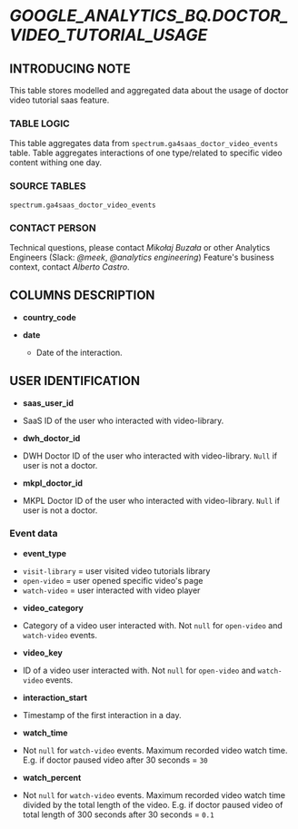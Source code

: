 # *GOOGLE_ANALYTICS_BQ.DOCTOR_VIDEO_TUTORIAL_USAGE*

## INTRODUCING NOTE

This table stores modelled and aggregated data about the usage of doctor video tutorial saas feature.

### TABLE LOGIC

This table aggregates data from `spectrum.ga4saas_doctor_video_events` table.
Table aggregates interactions of one type/related to specific video content withing one day.

### SOURCE TABLES

`spectrum.ga4saas_doctor_video_events`


### CONTACT PERSON

Technical questions, please contact *Mikołaj Buzała* or other Analytics Engineers (Slack: *@meek*, *@analytics engineering*)
Feature's business context, contact *Alberto Castro*.

## COLUMNS DESCRIPTION

* **country_code**

* **date**
  - Date of the interaction.

## USER IDENTIFICATION

* **saas_user_id**

 - SaaS ID of the user who interacted with video-library.

* **dwh_doctor_id**

 - DWH Doctor ID of the user who interacted with video-library. `Null` if user is not a doctor.

* **mkpl_doctor_id**

 - MKPL Doctor ID of the user who interacted with video-library. `Null` if user is not a doctor.


### Event data

* **event_type**

- `visit-library` = user visited video tutorials library
- `open-video` = user opened specific video's page
- `watch-video` = user interacted with video player

* **video_category**

- Category of a video user interacted with. Not `null` for `open-video` and `watch-video` events.

* **video_key**

- ID of a video user interacted with. Not `null` for `open-video` and `watch-video` events.

* **interaction_start**

- Timestamp of the first interaction in a day.

* **watch_time**

- Not `null` for `watch-video` events. Maximum recorded video watch time. E.g. if doctor paused video after 30 seconds = `30`

* **watch_percent**

- Not `null` for `watch-video` events. Maximum recorded video watch time divided by the total length of the video. E.g. if doctor paused video of total length of 300 seconds after 30 seconds = `0.1`
